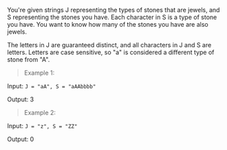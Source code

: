   You're given strings J representing the types of stones that are jewels, and S representing the stones you have.
  Each character in S is a type of stone you have.  You want to know how many of the stones you have are also jewels.

  The letters in J are guaranteed distinct, and all characters in J and S are letters. Letters are case sensitive, so "a" is considered a different type of stone from "A".

  >Example 1:

  Input: `J = "aA", S = "aAAbbbb"`

  Output: 3

  >Example 2:

  Input: `J = "z", S = "ZZ"`

  Output: 0
